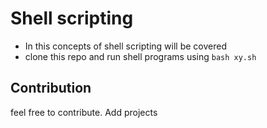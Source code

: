 # Shell scripting

- In this concepts of shell scripting will be covered
- clone this repo and run shell programs using `bash xy.sh`

## Contribution
feel free to contribute. Add projects